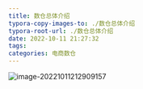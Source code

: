 ```yaml
---
title: 数仓总体介绍
typora-copy-images-to: ./数仓总体介绍
typora-root-url: ./数仓总体介绍
date: 2022-10-11 21:27:32
tags:
categories: 电商数仓
---
```


![image-20221011212909157](/image-20221011212909157.png)
